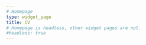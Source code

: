 ```yaml
---
# Homepage
type: widget_page
title: CV
# Homepage is headless, other widget pages are not.
#headless: true
---
```

